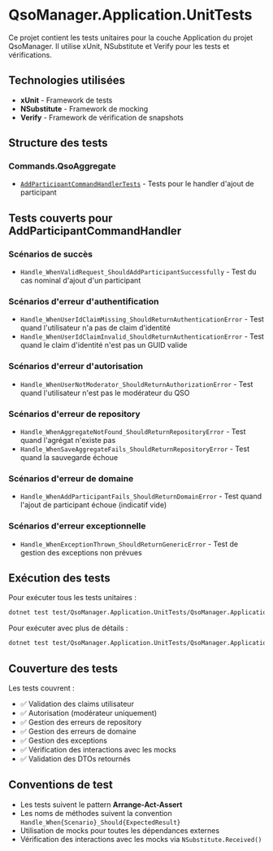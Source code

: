 # QsoManager.Application.UnitTests

Ce projet contient les tests unitaires pour la couche Application du projet QsoManager. Il utilise xUnit, NSubstitute et Verify pour les tests et vérifications.

## Technologies utilisées

- **xUnit** - Framework de tests
- **NSubstitute** - Framework de mocking
- **Verify** - Framework de vérification de snapshots

## Structure des tests

### Commands.QsoAggregate
- [`AddParticipantCommandHandlerTests`](Commands/QsoAggregate/AddParticipantCommandHandlerTests.cs) - Tests pour le handler d'ajout de participant

## Tests couverts pour AddParticipantCommandHandler

### Scénarios de succès
- `Handle_WhenValidRequest_ShouldAddParticipantSuccessfully` - Test du cas nominal d'ajout d'un participant

### Scénarios d'erreur d'authentification
- `Handle_WhenUserIdClaimMissing_ShouldReturnAuthenticationError` - Test quand l'utilisateur n'a pas de claim d'identité
- `Handle_WhenUserIdClaimInvalid_ShouldReturnAuthenticationError` - Test quand le claim d'identité n'est pas un GUID valide

### Scénarios d'erreur d'autorisation
- `Handle_WhenUserNotModerator_ShouldReturnAuthorizationError` - Test quand l'utilisateur n'est pas le modérateur du QSO

### Scénarios d'erreur de repository
- `Handle_WhenAggregateNotFound_ShouldReturnRepositoryError` - Test quand l'agrégat n'existe pas
- `Handle_WhenSaveAggregateFails_ShouldReturnRepositoryError` - Test quand la sauvegarde échoue

### Scénarios d'erreur de domaine
- `Handle_WhenAddParticipantFails_ShouldReturnDomainError` - Test quand l'ajout de participant échoue (indicatif vide)

### Scénarios d'erreur exceptionnelle
- `Handle_WhenExceptionThrown_ShouldReturnGenericError` - Test de gestion des exceptions non prévues

## Exécution des tests

Pour exécuter tous les tests unitaires :

```bash
dotnet test test/QsoManager.Application.UnitTests/QsoManager.Application.UnitTests.csproj
```

Pour exécuter avec plus de détails :

```bash
dotnet test test/QsoManager.Application.UnitTests/QsoManager.Application.UnitTests.csproj --verbosity normal
```

## Couverture des tests

Les tests couvrent :
- ✅ Validation des claims utilisateur
- ✅ Autorisation (modérateur uniquement)
- ✅ Gestion des erreurs de repository
- ✅ Gestion des erreurs de domaine
- ✅ Gestion des exceptions
- ✅ Vérification des interactions avec les mocks
- ✅ Validation des DTOs retournés

## Conventions de test

- Les tests suivent le pattern **Arrange-Act-Assert**
- Les noms de méthodes suivent la convention `Handle_When{Scenario}_Should{ExpectedResult}`
- Utilisation de mocks pour toutes les dépendances externes
- Vérification des interactions avec les mocks via `NSubstitute.Received()`
